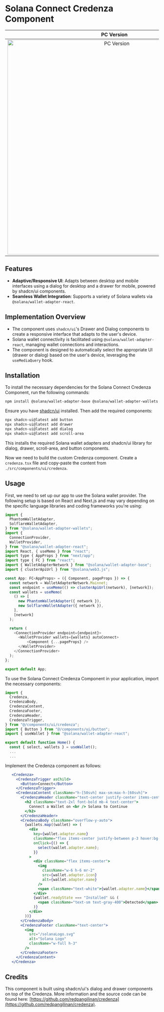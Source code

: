 # Solana Connect Credenza Component

| PC Version | Mobile Version |
|:----------:|:--------------:|
| <img src="https://github.com/BankkRoll/solana-credenza/assets/106103625/204e21d4-910e-40e9-8cc9-a7c3d898942d" alt="PC Version" width="700"> | <img src="https://github.com/BankkRoll/solana-credenza/assets/106103625/69ff78bf-1fcc-4c0a-bc75-d2922f1130c7" alt="Mobile Version" width="200"> |

## Features
- **Adaptive/Responsive UI**: Adapts between desktop and mobile interfaces using a dialog for desktop and a drawer for mobile, powered by shadcn/ui components.
- **Seamless Wallet Integration**: Supports a variety of Solana wallets via `@solana/wallet-adapter-react`.

## Implementation Overview
- The component uses `shadcn/ui`'s Drawer and Dialog components to create a responsive interface that adapts to the user's device.
- Solana wallet connectivity is facilitated using `@solana/wallet-adapter-react`, managing wallet connections and interactions.
- The component is designed to automatically select the appropriate UI (drawer or dialog) based on the user's device, leveraging the `useMediaQuery` hook.

## Installation
To install the necessary dependencies for the Solana Connect Credenza Component, run the following commands:

```sh
npm install @solana/wallet-adapter-base @solana/wallet-adapter-wallets @solana/wallet-adapter-react @solana/web3.js
```

Ensure you have [shadcn/ui](https://ui.shadcn.com/docs/installation) installed. Then add the required components:

```sh
npx shadcn-ui@latest add button
npx shadcn-ui@latest add drawer
npx shadcn-ui@latest add dialog
npx shadcn-ui@latest add scroll-area
```

This installs the required Solana wallet adapters and shadcn/ui library for dialog, drawer, scroll-area, and button components.

Now we need to build the custom Credenza component. Create a `credenza.tsx` file and copy-paste the content from `./src/components/ui/credenza`.

## Usage
First, we need to set up our app to use the Solana wallet provider. The following setup is based on React and Next.js and may vary depending on the specific language libraries and coding frameworks you're using:

```javascript
import {
  PhantomWalletAdapter,
  SolflareWalletAdapter,
} from "@solana/wallet-adapter-wallets";
import {
  ConnectionProvider,
  WalletProvider,
} from "@solana/wallet-adapter-react";
import React, { useMemo } from "react";
import type { AppProps } from "next/app";
import type { FC } from "react";
import { WalletAdapterNetwork } from "@solana/wallet-adapter-base";
import { clusterApiUrl } from "@solana/web3.js";

const App: FC<AppProps> = ({ Component, pageProps }) => {
  const network = WalletAdapterNetwork.Mainnet;
  const endpoint = useMemo(() => clusterApiUrl(network), [network]);
  const wallets = useMemo(
    () => [
      new PhantomWalletAdapter({ network }),
      new SolflareWalletAdapter({ network }),
    ],
    [network]
  );

  return (
    <ConnectionProvider endpoint={endpoint}>
      <WalletProvider wallets={wallets} autoConnect>
          <Component {...pageProps} />
      </WalletProvider>
    </ConnectionProvider>
  );
};

export default App;
```

To use the Solana Connect Credenza Component in your application, import the necessary components:

```javascript
import {
  Credenza,
  CredenzaBody,
  CredenzaContent,
  CredenzaFooter,
  CredenzaHeader,
  CredenzaTrigger,
} from "@/components/ui/credenza";
import { Button } from "@/components/ui/button";
import { useWallet } from "@solana/wallet-adapter-react";

export default function Home() {
  const { select, wallets } = useWallet();
  ...
  ...
```

Implement the Credenza component as follows:

```jsx
   <Credenza>
     <CredenzaTrigger asChild>
       <Button>Connect</Button>
     </CredenzaTrigger>
     <CredenzaContent className="h-[50svh] max-sm:max-h-[60svh]">
       <CredenzaHeader className="text-center justify-center items-center">
         <h2 className="text-2xl font-bold mb-4 text-center">
           Connect a Wallet on <br /> Solana to Continue
         </h2>
       </CredenzaHeader>
       <CredenzaBody className="overflow-y-auto">
         {wallets.map((wallet) => (
           <div
             key={wallet.adapter.name}
             className="flex items-center justify-between p-3 hover:bg-gray-800 rounded cursor-pointer"
             onClick={() => {
               select(wallet.adapter.name);
             }}
           >
             <div className="flex items-center">
               <img
                 className="w-6 h-6 mr-2"
                 src={wallet.adapter.icon}
                 alt={wallet.adapter.name}
               />
               <span className="text-white">{wallet.adapter.name}</span>
             </div>
             {wallet.readyState === "Installed" && (
               <span className="text-sm text-gray-400">Detected</span>
             )}
           </div>
         ))}
       </CredenzaBody>
       <CredenzaFooter className="text-center">
         <img
           src="/solanaLogo.svg"
           alt="Solana Logo"
           className="w-full h-3"
         />
       </CredenzaFooter>
     </CredenzaContent>
   </Credenza>
```

## Credits

This component is built using shadcn/ui's dialog and drawer components on top of the Credenza. More information and the source code can be found here: [https://github.com/redpangilinan/credenza](https://github.com/redpangilinan/credenza).
